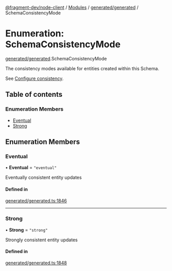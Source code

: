 [@fragment-dev/node-client](../README.md) / [Modules](../modules.md) / [generated/generated](../modules/generated_generated.md) / SchemaConsistencyMode

# Enumeration: SchemaConsistencyMode

[generated/generated](../modules/generated_generated.md).SchemaConsistencyMode

The consistency modes available for entities created within this Schema.

See [Configure consistency](https://fragment.dev/docs#configure-consistency).

## Table of contents

### Enumeration Members

- [Eventual](generated_generated.SchemaConsistencyMode.md#eventual)
- [Strong](generated_generated.SchemaConsistencyMode.md#strong)

## Enumeration Members

### Eventual

• **Eventual** = ``"eventual"``

Eventually consistent entity updates

#### Defined in

[generated/generated.ts:1846](https://github.com/fragment-dev/fragment-node/blob/d9b3e3dab3bfd13099e0fa6fa53b21a517c92a9c/generated/generated.ts#L1846)

___

### Strong

• **Strong** = ``"strong"``

Strongly consistent entity updates

#### Defined in

[generated/generated.ts:1848](https://github.com/fragment-dev/fragment-node/blob/d9b3e3dab3bfd13099e0fa6fa53b21a517c92a9c/generated/generated.ts#L1848)
